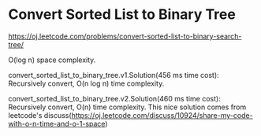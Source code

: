 Convert Sorted List to Binary Tree
====================================

https://oj.leetcode.com/problems/convert-sorted-list-to-binary-search-tree/

O(log n) space complexity.

convert_sorted_list_to_binary_tree.v1.Solution(456 ms time cost): Recursively convert, O(n log n) time complexity.

convert_sorted_list_to_binary_tree.v2.Solution(460 ms time cost): Recursively convert, O(n) time complexity.
This nice solution comes from leetcode's discuss(https://oj.leetcode.com/discuss/10924/share-my-code-with-o-n-time-and-o-1-space)
